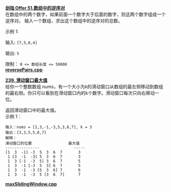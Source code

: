 [**剑指 Offer 51.数组中的逆序对**](https://leetcode-cn.com/problems/shu-zu-zhong-de-ni-xu-dui-lcof/)   
在数组中的两个数字，如果前面一个数字大于后面的数字，则这两个数字组成一个逆序对。
输入一个数组，求出这个数组中的逆序对的总数。

示例 1:

输入: `[7,5,6,4]`

输出: `5`

限制：
`0 <= 数组长度 <= 50000`        
[**reversePairs.cpp**](leetcode/hard/reversePairs)

[**239. 滑动窗口最大值**](https://leetcode-cn.com/problems/sliding-window-maximum/)    
给你一个整数数组 nums，有一个大小为k的滑动窗口从数组的最左侧移动到数组的最右侧。你只可以看到在滑动窗口内的k个数字。滑动窗口每次只向右移动一位。

返回滑动窗口中的最大值。    
示例 1：
```
输入：nums = [1,3,-1,-3,5,3,6,7], k = 3
输出：[3,3,5,5,6,7]
解释：
滑动窗口的位置                最大值
---------------               -----
[1  3  -1] -3  5  3  6  7       3
 1 [3  -1  -3] 5  3  6  7       3
 1  3 [-1  -3  5] 3  6  7       5
 1  3  -1 [-3  5  3] 6  7       5
 1  3  -1  -3 [5  3  6] 7       6
 1  3  -1  -3  5 [3  6  7]      7
```
[**maxSlidingWindow.cpp**](leetcode/hard/maxSlidingWindow.cpp)